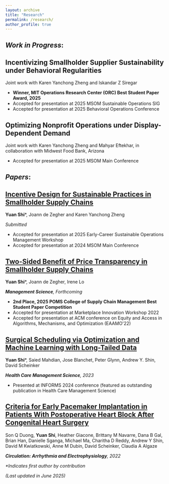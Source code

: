 ```yaml
---
layout: archive
title: "Research"
permalink: /research/
author_profile: true
---
```


## _Work in Progress_:

## Incentivizing Smallholder Supplier Sustainability under Behavioral Regularities
Joint work with Karen Yanchong Zheng and Iskandar Z Siregar
* **Winner, MIT Operations Research Center (ORC) Best Student Paper Award, 2025**
* Accepted for presentation at 2025 MSOM Sustainable Operations SIG
* Accepted for presentation at 2025 Behavioral Operations Conference

## Optimizing Nonprofit Operations under Display-Dependent Demand
Joint work with Karen Yanchong Zheng and Mahyar Eftekhar, in collaboration with Midwest Food Bank, Arizona
* Accepted for presentation at 2025 MSOM Main Conference


## _Papers_:

## [Incentive Design for Sustainable Practices in Smallholder Supply Chains](https://papers.ssrn.com/sol3/papers.cfm?abstract_id=5039053)
**Yuan Shi***, Joann de Zegher and Karen Yanchong Zheng

_Submitted_
* Accepted for presentation at 2025 Early-Career Sustainable Operations Management Workshop
* Accepted for presentation at 2024 MSOM Main Conference

## [Two-Sided Benefit of Price Transparency in Smallholder Supply Chains](https://papers.ssrn.com/sol3/papers.cfm?abstract_id=4052928)
**Yuan Shi***, Joann de Zegher, Irene Lo

_**Management Science**, Forthcoming_

* **2nd Place, 2025 POMS College of Supply Chain Management Best Student Paper Competition**
* Accepted for presentation at Marketplace Innovation Workshop 2022
* Accepted for presentation at ACM conference on Equity and Access in Algorithms, Mechanisms, and Optimization (EAAMO'22) 
  
## [Surgical Scheduling via Optimization and Machine Learning with Long-Tailed Data](https://arxiv.org/abs/2202.06383)
**Yuan Shi***, Saied Mahdian, Jose Blanchet, Peter Glynn, Andrew Y. Shin, David Scheinker

_**Health Care Management Science**, 2023_

* Presented at INFORMS 2024 conference (featured as outstanding publication in Health Care Management Science)

## [Criteria for Early Pacemaker Implantation in Patients With Postoperative Heart Block After Congenital Heart Surgery](https://www.ahajournals.org/doi/full/10.1161/CIRCEP.122.011145)
Son Q Duong, **Yuan Shi**, Heather Giacone, Brittany M Navarre, Dana B Gal, Brian Han, Danielle Sganga, Michael Ma, Charitha D Reddy, Andrew Y Shin, David M Kwiatkowski, Anne M Dubin, David Scheinker, Claudia A Algaze

_**Circulation: Arrhythmia and Electrophysiology**, 2022_



_*Indicates first author by contribution_

_(Last updated in June 2025)_

